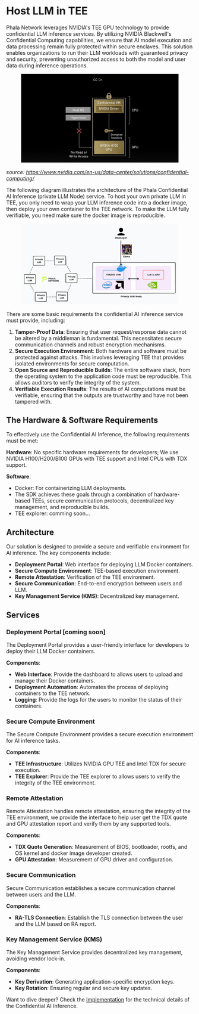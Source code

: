 # Host LLM in TEE

Phala Network leverages NVIDIA's TEE GPU technology to provide confidential LLM inference services. By utilizing NVIDIA Blackwell's Confidential Computing capabilities, we ensure that AI model execution and data processing remain fully protected within secure enclaves. This solution enables organizations to run their LLM workloads with guaranteed privacy and security, preventing unauthorized access to both the model and user data during inference operations.

<figure><img src="../.gitbook/assets/hopper-arch-confidential-computing.jpeg" alt=""><figcaption></figcaption></figure>

*source: https://www.nvidia.com/en-us/data-center/solutions/confidential-computing/*

The following diagram illustrates the architecture of the Phala Confidential AI Inference (private LLM Node) service. To host your own private LLM in TEE, you only need to wrap your LLM inference code into a docker image, then deploy your own container to the TEE network. To make the LLM fully verifiable, you need make sure the docker image is reproducible.

<figure><img src="../.gitbook/assets/host-llm-in-TEE.png" alt=""><figcaption></figcaption></figure>

There are some basic requirements the confidential AI inference service must provide, including:

1. **Tamper-Proof Data**: Ensuring that user request/response data cannot be altered by a middleman is fundamental. This necessitates secure communication channels and robust encryption mechanisms.
2. **Secure Execution Environment**: Both hardware and software must be protected against attacks. This involves leveraging TEE that provides isolated environments for secure computation.
3. **Open Source and Reproducible Builds**: The entire software stack, from the operating system to the application code must be reproducible. This allows auditors to verify the integrity of the system.
4. **Verifiable Execution Results**: The results of AI computations must be verifiable, ensuring that the outputs are trustworthy and have not been tampered with.

## The Hardware & Software Requirements

To effectively use the Confidential AI Inference, the following requirements must be met:

**Hardware**: No specific hardware requirements for developers; We use NVIDIA H100/H200/B100 GPUs with TEE support and Intel CPUs with TDX support.

**Software**:

- Docker: For containerizing LLM deployments.
- The SDK achieves these goals through a combination of hardware-based TEEs, secure communication protocols, decentralized key management, and reproducible builds.
- TEE explorer: comming soon...

## Architecture

Our solution is designed to provide a secure and verifiable environment for AI inference. The key components include:

- **Deployment Portal**: Web interface for deploying LLM Docker containers.
- **Secure Compute Environment**: TEE-based execution environment.
- **Remote Attestation**: Verification of the TEE environment.
- **Secure Communication**: End-to-end encryption between users and LLM.
- **Key Management Service (KMS)**: Decentralized key management.

## Services

### Deployment Portal [coming soon]

The Deployment Portal provides a user-friendly interface for developers to deploy their LLM Docker containers.

**Components**:

- **Web Interface**: Provide the dashboard to allows users to upload and manage their Docker containers.
- **Deployment Automation**: Automates the process of deploying containers to the TEE network.
- **Logging**: Provide the logs for the users to monitor the status of their containers.

### Secure Compute Environment

The Secure Compute Environment provides a secure execution environment for AI inference tasks.

**Components**:

- **TEE Infrastructure**: Utilizes NVIDIA GPU TEE and Intel TDX for secure execution.
- **TEE Explorer**: Provide the TEE explorer to allows users to verify the integrity of the TEE environment.

### Remote Attestation

Remote Attestation handles remote attestation, ensuring the integrity of the TEE environment, we provide the interface to help user get the TDX quote and GPU attestation report and verify them by any supported tools.

**Components**:

- **TDX Quote Generation**: Measurement of BIOS, bootloader, rootfs, and OS kernel and docker image developer created.
- **GPU Attestation**: Measurement of GPU driver and configuration.

### Secure Communication

Secure Communication establishes a secure communication channel between users and the LLM.

**Components**:

- **RA-TLS Connection**: Establish the TLS connection between the user and the LLM based on RA report.

### Key Management Service (KMS)

The Key Management Service provides decentralized key management, avoiding vendor lock-in.

**Components**:

- **Key Derivation**: Generating application-specific encryption keys.
- **Key Rotation**: Ensuring regular and secure key updates.

Want to dive deeper? Check the [Implementation](./implementation.md "mention") for the technical details of the Confidential AI Inference.